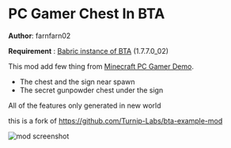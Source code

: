 # PC Gamer Chest In BTA

**Author**: farnfarn02

**Requirement** : [Babric instance of BTA](https://github.com/Turnip-Labs/babric-instance-repo) (1.7.7.0_02)

This mod add few thing from [Minecraft PC Gamer Demo](https://minecraft.fandom.com/wiki/PC_Gamer_Demo).

- The chest and the sign near spawn
- The secret gunpowder chest under the sign

All of the features only generated in new world

this is a fork of https://github.com/Turnip-Labs/bta-example-mod

![mod screenshot](https://github.com/FarnGitHub/PC-Gamer-Chest-In-BTA/assets/93525542/4f4bec07-c668-49a5-b1f7-bb7798213c53)

